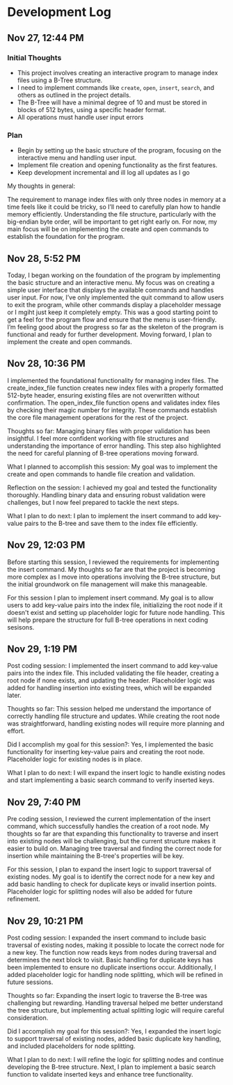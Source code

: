 # Development Log

## Nov 27, 12:44 PM 
### Initial Thoughts  
- This project involves creating an interactive program to manage index files using a B-Tree structure.  
- I need to implement commands like `create`, `open`, `insert`, `search`, and others as outlined in the project details.  
- The B-Tree will have a minimal degree of 10 and must be stored in blocks of 512 bytes, using a specific header format.  
- All operations must handle user input errors 
### Plan  
- Begin by setting up the basic structure of the program, focusing on the interactive menu and handling user input.  
- Implement file creation and opening functionality as the first features.  
- Keep development incremental and ill log all updates as I go

My thoughts in general:

The requirement to manage index files with only three nodes in memory at a time feels like it could be tricky, so I’ll need to carefully plan how to handle memory efficiently. Understanding the file structure, particularly with the big-endian byte order, will be important to get right early on. For now, my main focus will be on implementing the create and open commands to establish the foundation for the program.


## Nov 28, 5:52 PM 

Today, I began working on the foundation of the program by implementing the basic structure and an interactive menu. My focus was on creating a simple user interface that displays the available commands and handles user input. For now, I’ve only implemented the quit command to allow users to exit the program, while other commands display a placeholder message or I mgiht just keep it completely empty. This was a good starting point to get a feel for the program flow and ensure that the menu is user-friendly. I’m feeling good about the progress so far as the skeleton of the program is functional and ready for further development. Moving forward, I plan to implement the create and open commands.

## Nov 28, 10:36 PM

I implemented the foundational functionality for managing index files. The create_index_file function creates new index files with a properly formatted 512-byte header, ensuring existing files are not overwritten without confirmation. The open_index_file function opens and validates index files by checking their magic number for integrity. These commands establish the core file management operations for the rest of the project.

Thoughts so far: Managing binary files with proper validation has been insightful. I feel more confident working with file structures and understanding the importance of error handling. This step also highlighted the need for careful planning of B-tree operations moving forward.

What I planned to accomplish this session: My goal was to implement the create and open commands to handle file creation and validation.

Reflection on the session: I achieved my goal and tested the functionality thoroughly. Handling binary data and ensuring robust validation were challenges, but I now feel prepared to tackle the next steps.

What I plan to do next: I plan to implement the insert command to add key-value pairs to the B-tree and save them to the index file efficiently.

## Nov 29, 12:03 PM


Before starting this session, I reviewed the requirements for implementing the insert command. My thoughts so far are that the project is becoming more complex as I move into operations involving the B-tree structure, but the initial groundwork on file management will make this manageable.  

For this session I plan to implement insert command. My goal is to allow users to add key-value pairs into the index file, initializing the root node if it doesn't exist and setting up placeholder logic for future node handling. This will help prepare the structure for full B-tree operations in next coding sesisons.

## Nov 29, 1:19 PM

Post coding session: I implemented the insert command to add key-value pairs into the index file. This included validating the file header, creating a root node if none exists, and updating the header. Placeholder logic was added for handling insertion into existing trees, which will be expanded later.

Thoughts so far: This session helped me understand the importance of correctly handling file structure and updates. While creating the root node was straightforward, handling existing nodes will require more planning and effort.

Did I accomplish my goal for this session?: Yes, I implemented the basic functionality for inserting key-value pairs and creating the root node. Placeholder logic for existing nodes is in place.

What I plan to do next: I will expand the insert logic to handle existing nodes and start implementing a basic search command to verify inserted keys.

## Nov 29, 7:40 PM

Pre coding session, I reviewed the current implementation of the insert command, which successfully handles the creation of a root node. My thoughts so far are that expanding this functionality to traverse and insert into existing nodes will be challenging, but the current structure makes it easier to build on. Managing tree traversal and finding the correct node for insertion while maintaining the B-tree's properties will be key.

For this session, I plan to expand the insert logic to support traversal of existing nodes. My goal is to identify the correct node for a new key and add basic handling to check for duplicate keys or invalid insertion points. Placeholder logic for splitting nodes will also be added for future refinement.


## Nov 29, 10:21 PM

Post coding session: I expanded the insert command to include basic traversal of existing nodes, making it possible to locate the correct node for a new key. The function now reads keys from nodes during traversal and determines the next block to visit. Basic handling for duplicate keys has been implemented to ensure no duplicate insertions occur. Additionally, I added placeholder logic for handling node splitting, which will be refined in future sessions.

Thoughts so far:
Expanding the insert logic to traverse the B-tree was challenging but rewarding. Handling traversal helped me better understand the tree structure, but implementing actual splitting logic will require careful consideration.

Did I accomplish my goal for this session?:
Yes, I expanded the insert logic to support traversal of existing nodes, added basic duplicate key handling, and included placeholders for node splitting.

What I plan to do next:
I will refine the logic for splitting nodes and continue developing the B-tree structure. Next, I plan to implement a basic search function to validate inserted keys and enhance tree functionality.